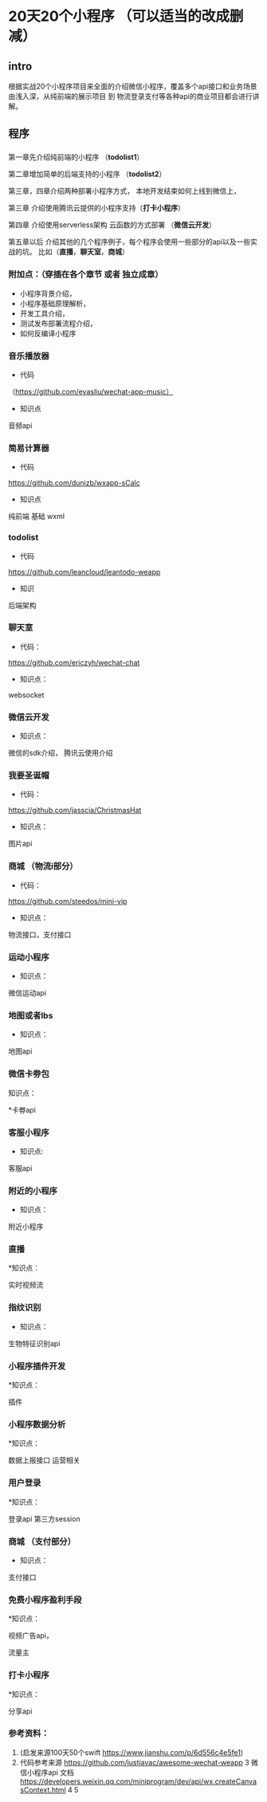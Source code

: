 # 20天20个小程序 （可以适当的改成删减）
## intro
根据实战20个小程序项目来全面的介绍微信小程序，覆盖多个api接口和业务场景
由浅入深，从纯前端的展示项目 到 物流登录支付等各种api的商业项目都会进行讲解。


## 程序


### 
第一章先介绍纯前端的小程序  （**todolist1**）

第二章增加简单的后端支持的小程序 （**todolist2**）

第三章，四章介绍两种部署小程序方式，  本地开发结束如何上线到微信上，

第三章 介绍使用腾讯云提供的小程序支持（**打卡小程序**）

第四章 介绍使用serverless架构 云函数的方式部署 （**微信云开发**）

第五章以后 介绍其他的几个程序例子，每个程序会使用一些部分的api以及一些实战的坑。
比如（**直播**，**聊天室**，**商城**）

### 附加点：（穿插在各个章节 或者 独立成章）
* 小程序背景介绍，
* 小程序基础原理解析， 
* 开发工具介绍，
* 测试发布部署流程介绍，
* 如何反编译小程序

###

###  音乐播放器

* 代码

（https://github.com/eyasliu/wechat-app-music）
* 知识点

 音频api
 
###  简易计算器

* 代码

 https://github.com/dunizb/wxapp-sCalc
* 知识点

纯前端 基础 wxml 

### todolist
* 代码 

https://github.com/leancloud/leantodo-weapp

* 知识

后端架构

### 聊天室
* 代码： 

 https://github.com/ericzyh/wechat-chat

* 知识点：

websocket

### 微信云开发

* 知识点：

微信的sdk介绍， 腾讯云使用介绍

###  我要圣诞帽

* 代码：

https://github.com/jasscia/ChristmasHat

* 知识点：

图片api

### 商城 （物流i部分）

* 代码： 

https://github.com/steedos/mini-vip

* 知识点：

 物流接口，支付接口
 
### 运动小程序

* 知识点：

微信运动api
###  地图或者lbs

* 知识点：

地图api 

### 微信卡劵包

知识点：

*卡劵api

### 客服小程序

* 知识点:

客服api

### 附近的小程序

* 知识点：

附近小程序

###  直播

*知识点：

实时视频流

### 指纹识别

* 知识点：

生物特征识别api

### 小程序插件开发

*知识点：

插件

### 小程序数据分析

*知识点：

数据上报接口 运营相关

### 用户登录

*知识点：

登录api 第三方session
### 商城 （支付部分）

* 知识点：

支付接口

### 免费小程序盈利手段

*知识点：

视频广告api，

流量主

### 打卡小程序

*知识点：

分享api 

### 参考资料：
1. (启发来源100天50个swift  https://www.jianshu.com/p/6d556c4e5fe1)
2. 代码参考来源 https://github.com/justjavac/awesome-wechat-weapp
3  微信小程序api 文档 https://developers.weixin.qq.com/miniprogram/dev/api/wx.createCanvasContext.html
4 
5 
